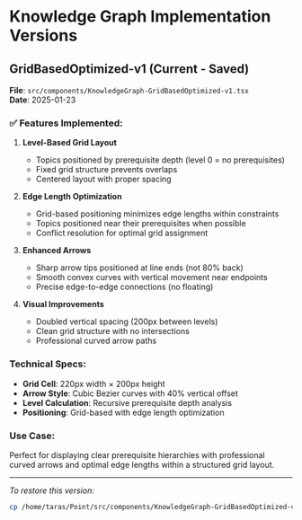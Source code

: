 # Knowledge Graph Implementation Versions

## GridBasedOptimized-v1 (Current - Saved)

**File**: `src/components/KnowledgeGraph-GridBasedOptimized-v1.tsx`  
**Date**: 2025-01-23

### ✅ **Features Implemented:**

1. **Level-Based Grid Layout**
   - Topics positioned by prerequisite depth (level 0 = no prerequisites)
   - Fixed grid structure prevents overlaps
   - Centered layout with proper spacing

2. **Edge Length Optimization**
   - Grid-based positioning minimizes edge lengths within constraints
   - Topics positioned near their prerequisites when possible
   - Conflict resolution for optimal grid assignment

3. **Enhanced Arrows**
   - Sharp arrow tips positioned at line ends (not 80% back)
   - Smooth convex curves with vertical movement near endpoints
   - Precise edge-to-edge connections (no floating)

4. **Visual Improvements**
   - Doubled vertical spacing (200px between levels)
   - Clean grid structure with no intersections
   - Professional curved arrow paths

### **Technical Specs:**
- **Grid Cell**: 220px width × 200px height
- **Arrow Style**: Cubic Bezier curves with 40% vertical offset
- **Level Calculation**: Recursive prerequisite depth analysis
- **Positioning**: Grid-based with edge length optimization

### **Use Case:**
Perfect for displaying clear prerequisite hierarchies with professional curved arrows and optimal edge lengths within a structured grid layout.

---

*To restore this version:*
```bash
cp /home/taras/Point/src/components/KnowledgeGraph-GridBasedOptimized-v1.tsx /home/taras/Point/src/components/KnowledgeGraph.tsx
```
